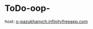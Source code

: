 # ToDo-oop-

host: [o-pazukhanych.infinityfreeapp.com](http://o-pazukhanych.infinityfreeapp.com/web-oop/public/)

